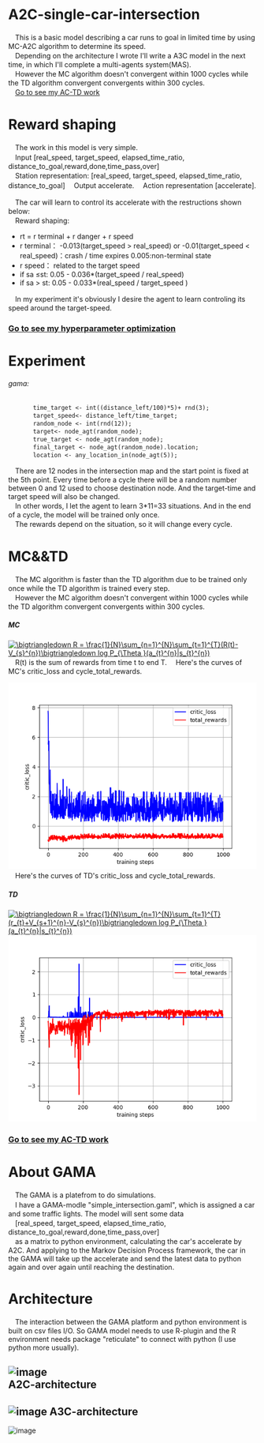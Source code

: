 # A2C-single-car-intersection
　This is a basic model describing a car runs to goal in limited time by using MC-A2C algorithm to determine its speed.    
　Depending on the architecture I wrote I'll write a A3C model in the next time, in which I'll complete a multi-agents system(MAS).  
　However the MC algorithm doesn't convergent within 1000 cycles while the TD algorithm convergent convergents within 300 cycles.  
　[Go to see my AC-TD work](https://github.com/ZHONGJunjie86/A3C-single-car-intersection)
# Reward shaping
　The work in this model is very simple.   
　Input [real_speed, target_speed, elapsed_time_ratio, distance_to_goal,reward,done,time_pass,over]    
　Station representation: [real_speed, target_speed, elapsed_time_ratio, distance_to_goal]
　Output accelerate.
　Action representation [accelerate].
  
　The car will learn to control its accelerate with the restructions shown below:  
　Reward shaping:  
* rt = r terminal + r danger + r speed  
* r terminal： -0.013(target_speed > real_speed) or  -0.01(target_speed < real_speed)：crash / time expires 
                 0.005:non-terminal state  
* r speed： related to the target speed  
* if sa ≤st: 0.05 - 0.036*(target_speed / real_speed) 
* if sa > st: 0.05 - 0.033*(real_speed / target_speed ) 

　In my experiment it's obviously I desire the agent to learn controling its speed around the target-speed.    
 ### [Go to see my hyperparameter optimization](https://github.com/ZHONGJunjie86/A3C-single-car-intersection)

  # Experiment
  ###### gama:
           time_target <- int((distance_left/100)*5)+ rnd(3); 
           target_speed<- distance_left/time_target;
           random_node <- int(rnd(12));
           target<- node_agt(random_node);
           true_target <- node_agt(random_node);
           final_target <- node_agt(random_node).location;	
           location <- any_location_in(node_agt(5)); 
　There are 12 nodes in the intersection map and the start point is fixed at the 5th point. Every time before a cycle there will be a random number between 0 and 12 used to choose destination node. And the target-time and target speed will also be changed.   
　In other words, I let the agent to learn 3*11=33 situations. And in the end of a cycle, the model will be trained only once.  
　The rewards depend on the situation, so it will change every cycle.
 # MC&&TD
 　The MC algorithm is faster than the TD algorithm due to be trained only once while the TD algorithm is trained every step.    
 　However the MC algorithm doesn't convergent within 1000 cycles while the TD algorithm convergent convergents within 300 cycles. 
 ##### MC
 <a href="https://www.codecogs.com/eqnedit.php?latex=\bigtriangledown&space;R&space;=&space;\frac{1}{N}\sum_{n=1}^{N}\sum_{t=1}^{T}(R(t)-V_{s}^{n})\bigtriangledown&space;log&space;P_{\Theta&space;}(a_{t}^{n}|s_{t}^{n})" target="_blank"><img src="https://latex.codecogs.com/gif.latex?\bigtriangledown&space;R&space;=&space;\frac{1}{N}\sum_{n=1}^{N}\sum_{t=1}^{T}(R(t)-V_{s}^{n})\bigtriangledown&space;log&space;P_{\Theta&space;}(a_{t}^{n}|s_{t}^{n})" title="\bigtriangledown R = \frac{1}{N}\sum_{n=1}^{N}\sum_{t=1}^{T}(R(t)-V_{s}^{n})\bigtriangledown log P_{\Theta }(a_{t}^{n}|s_{t}^{n})" /></a>  
　R(t) is the sum of rewards from time t to end T. 
　Here's the curves of MC's critic_loss and cycle_total_rewards.    
  
 ![image](https://github.com/ZHONGJunjie86/A2C-TD-single-car-intersection/blob/master/illustrate/loss_curve_MC.png)  
　Here's the curves of TD's critic_loss and cycle_total_rewards.   
  ##### TD
 <a href="https://www.codecogs.com/eqnedit.php?latex=\bigtriangledown&space;R&space;=&space;\frac{1}{N}\sum_{n=1}^{N}\sum_{t=1}^{T}(r_{t}&plus;V_{s&plus;1}^{n}-V_{s}^{n})\bigtriangledown&space;log&space;P_{\Theta&space;}(a_{t}^{n}|s_{t}^{n})" target="_blank"><img src="https://latex.codecogs.com/gif.latex?\bigtriangledown&space;R&space;=&space;\frac{1}{N}\sum_{n=1}^{N}\sum_{t=1}^{T}(r_{t}&plus;V_{s&plus;1}^{n}-V_{s}^{n})\bigtriangledown&space;log&space;P_{\Theta&space;}(a_{t}^{n}|s_{t}^{n})" title="\bigtriangledown R = \frac{1}{N}\sum_{n=1}^{N}\sum_{t=1}^{T}(r_{t}+V_{s+1}^{n}-V_{s}^{n})\bigtriangledown log P_{\Theta }(a_{t}^{n}|s_{t}^{n})" /></a>
 ![image](https://github.com/ZHONGJunjie86/A2C-TD-single-car-intersection/blob/master/illustrate/loss_curve_TD_21.png)  
 ### [Go to see my AC-TD work](https://github.com/ZHONGJunjie86/A3C-single-car-intersection)
      
# About GAMA
　The GAMA is a platefrom to do simulations.      
　I have a GAMA-modle "simple_intersection.gaml", which is assigned a car and some traffic lights. The model will sent some data  
　[real_speed, target_speed, elapsed_time_ratio, distance_to_goal,reward,done,time_pass,over]  
　as a matrix to python environment, calculating the car's accelerate by A2C. And applying to the Markov Decision Process framework, the car in the GAMA will take up the accelerate and send the latest data to python again and over again until  reaching the destination.
# Architecture
　The interaction between the GAMA platform and python environment is built on csv files I/O. So GAMA model needs to use R-plugin and the R environment needs package "reticulate" to connect with python (I use python more usually).
 
  ![image](https://github.com/ZHONGJunjie86/A3C-single-car-intersection/blob/master/illustrate/illustrate.gif )   
  A2C-architecture
  --------------
  ![image](https://github.com/ZHONGJunjie86/A3C-single-car-intersection/blob/master/illustrate/A2C-Architecture.JPG) 
  A3C-architecture
  ------------
  ![image](https://github.com/ZHONGJunjie86/A3C-single-car-intersection/blob/master/illustrate/A3C-Architecture.JPG) 
